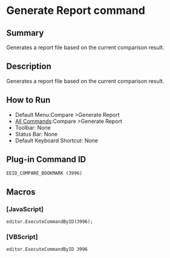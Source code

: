 # Generate Report command

## Summary

Generates a report file based on the current comparison result.

## Description

Generates a report file based on the current comparison result.

## How to Run

- Default Menu:Compare \>Generate Report
- [All Commands](../tools/all_commands):Compare \>Generate Report
- Toolbar: None
- Status Bar: None
- Default Keyboard Shortcut: None

## Plug-in Command ID

```
EEID_COMPARE_BOOKMARK (3996)```

## Macros

### \[JavaScript\]

```
editor.ExecuteCommandByID(3996);
```

### \[VBScript\]

```
editor.ExecuteCommandByID 3996
```
